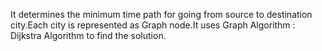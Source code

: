 

It determines the minimum time path for going from source to destination city.Each city is represented as Graph node.It uses Graph Algorithm : Dijkstra Algorithm to find the solution.
